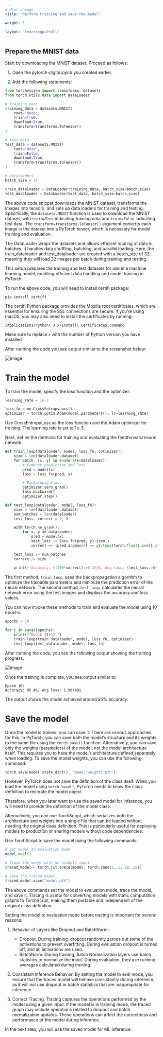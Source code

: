 ```yaml
---
# User change
title: "Perform training and save the model"

weight: 5

layout: "learningpathall"
---
```


## Prepare the MNIST data

Start by downloading the MNIST dataset. Proceed as follows:

1. Open the pytorch-digits.ipynb you created earlier.

2. Add the following statements:

```python
from torchvision import transforms, datasets
from torch.utils.data import DataLoader

# Training data 
training_data = datasets.MNIST(
    root="data",
    train=True,
    download=True,
    transform=transforms.ToTensor()
)

# Test data
test_data = datasets.MNIST(
    root="data",
    train=False,
    download=True,
    transform=transforms.ToTensor()
)

# Dataloaders
batch_size = 32

train_dataloader = DataLoader(training_data, batch_size=batch_size)
test_dataloader = DataLoader(test_data, batch_size=batch_size)
```

The above code snippet downloads the MNIST dataset, transforms the images into tensors, and sets up data loaders for training and testing. Specifically, the `datasets.MNIST` function is used to download the MNIST dataset, with `train=True` indicating training data and `train=False` indicating test data. The `transform=transforms.ToTensor()` argument converts each image in the dataset into a PyTorch tensor, which is necessary for model training and evaluation.

The DataLoader wraps the datasets and allows efficient loading of data in batches. It handles data shuffling, batching, and parallel loading. Here, the train_dataloader and test_dataloader are created with a batch_size of 32, meaning they will load 32 images per batch during training and testing.

This setup prepares the training and test datasets for use in a machine learning model, enabling efficient data handling and model training in PyTorch.

To run the above code, you will need to install certifi package:

```console
pip install certifi
```

The certifi Python package provides the Mozilla root certificates, which are essential for ensuring the SSL connections are secure. If you’re using macOS, you may also need to install the certificates by running:

```console
/Applications/Python\ 3.x/Install\ Certificates.command
```

Make sure to replace `x` with the number of Python version you have installed.

After running the code you see output similar to the screenshot below:

![image](Figures/01.png)

# Train the model

To train the model, specify the loss function and the optimizer:

```Python
learning_rate = 1e-3

loss_fn = nn.CrossEntropyLoss()
optimizer = torch.optim.Adam(model.parameters(), lr=learning_rate)
```

Use CrossEntropyLoss as the loss function and the Adam optimizer for training. The learning rate is set to 1e-3.

Next, define the methods for training and evaluating the feedforward neural network:

```Python
def train_loop(dataloader, model, loss_fn, optimizer):
    size = len(dataloader.dataset)
    for batch, (x, y) in enumerate(dataloader):
        # Compute prediction and loss
        pred = model(x)
        loss = loss_fn(pred, y)

        # Backpropagation
        optimizer.zero_grad()
        loss.backward()
        optimizer.step()

def test_loop(dataloader, model, loss_fn):
    size = len(dataloader.dataset)
    num_batches = len(dataloader)
    test_loss, correct = 0, 0

    with torch.no_grad():
        for x, y in dataloader:
            pred = model(x)
            test_loss += loss_fn(pred, y).item()
            correct += (pred.argmax(1) == y).type(torch.float).sum().item()

    test_loss /= num_batches
    correct /= size
    
    print(f"Accuracy: {(100*correct):>0.1f}%, Avg loss: {test_loss:>8f} \n")
```

The first method, `train_loop`, uses the backpropagation algorithm to optimize the trainable parameters and minimize the prediction error of the neural network. The second method, `test_loop`, calculates the neural network error using the test images and displays the accuracy and loss values. 

You can now invoke these methods to train and evaluate the model using 10 epochs.

```Python
epochs = 10

for t in range(epochs):
    print(f"Epoch {t+1}:")
    train_loop(train_dataloader, model, loss_fn, optimizer)
    test_loop(test_dataloader, model, loss_fn)
```

After running the code, you see the following output showing the training progress.

![image](Figures/02.png)

Once the training is complete, you see output similar to:

```output
Epoch 10:
Accuracy: 95.4%, Avg loss: 1.507491 
```

The output shows the model achieved around 95% accuracy.

# Save the model

Once the model is trained, you can save it. There are various approaches for this. In PyTorch, you can save both the model’s structure and its weights to the same file using the `torch.save()` function. Alternatively, you can save only the weights (parameters) of the model, not the model architecture itself. This requires you to have the model’s architecture defined separately when loading. To save the model weights, you can use the following command: 

```Python
torch.save(model.state_dict(), "model_weights.pth"). 
```

However, PyTorch does not save the definition of the class itself. When you load the model using `torch.load()`, PyTorch needs to know the class definition to recreate the model object.

Therefore, when you later want to use the saved model for inference, you will need to provide the definition of the model class.

Alternatively, you can use TorchScript, which serializes both the architecture and weights into a single file that can be loaded without needing the original class definition. This is particularly useful for deploying models to production or sharing models without code dependencies.

Use TorchScript to save the model using the following commands:

```Python
# Set model to evaluation mode
model.eval()

# Trace the model with an example input
traced_model = torch.jit.trace(model, torch.rand(1, 1, 28, 28))  

# Save the traced model
traced_model.save("model.pth") 
```

The above commands set the model to evaluation mode, trace the model, and save it. Tracing is useful for converting models with static computation graphs to TorchScript, making them portable and independent of the original class definition.

Setting the model to evaluation mode before tracing is important for several reasons:

1.	Behavior of Layers like Dropout and BatchNorm:
    * Dropout. During training, dropout randomly zeroes out some of the activations to prevent overfitting. During evaluation dropout is turned off, and all activations are used.
    * BatchNorm. During training, Batch Normalization layers use batch statistics to normalize the input. During evaluation, they use running averages calculated during training.

2. Consistent Inference Behavior. By setting the model to eval mode, you ensure that the traced model will behave consistently during inference, as it will not use dropout or batch statistics that are inappropriate for inference.

3. Correct Tracing. Tracing captures the operations performed by the model using a given input. If the model is in training mode, the traced graph may include operations related to dropout and batch normalization updates. These operations can affect the correctness and performance of the model during inference.
    
In the next step, you will use the saved model for ML inference.
